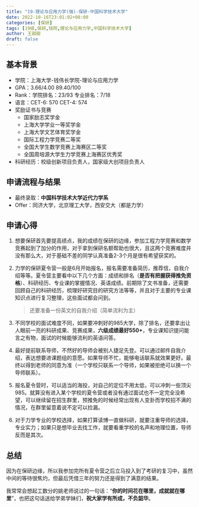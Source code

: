 ```yaml
---
title: "19-理论与应用力学(强)-保研-中国科学技术大学"
date: 2022-10-16T23:01:02+08:00
categories: [保研]
tags: [19级,保研,钱院,理论与应用力学,中国科学技术大学]
author: 王甜甜
draft: false
---
```


## 基本背景
- 学院：上海大学-钱伟长学院-理论与应用力学
- GPA：3.66/4.00 89.40/100
- Rank：学院排名：23/93 专业排名：7/18
- 语言：CET-6: 570  CET-4: 574 
- 奖励证书与竞赛
  - 国家励志奖学金
  - 上海大学学业一等奖学金
  - 上海大学文艺体育奖学金
  - 国际工程力学竞赛二等奖
  - 全国大学生数学竞赛上海赛区二等奖
  - 全国周培源大学生力学竞赛上海赛区优秀奖
- 科研经历：校级创新项目负责人，国家级大创项目负责人

## 申请流程与结果 
- 最终录取：**中国科学技术大学近代力学系**
- Offer：同济大学，北京理工大学，西安交大（都是力学）

## 申请心得
1. 想要保研首先要提高绩点，我的成绩在保研的边缘，参加工程力学竞赛和数学竞赛起到了加分的作用，对于拿到保研名额帮助也很大，且这两个竞赛难度并没有那么大，对于基础不差的同学认真准备2-3个月是很有希望获奖的。
2. 力学的保研夏令营一般是6月开始报名，报名需要准备简历，推荐信，自我介绍等等。夏令营主要看中以下几个方面：成绩和排名（**是否有把握获得推免资格**）、科研经历、专业课的掌握情况、英语成绩。前期除了文书准备，还需要回顾自己的科研经历，梳理好研究目的研究方法等等，并且对于主要的专业课知识点进行复习整理，这些面试都会问到。
   > 还要准备一份英文的自我介绍（简单流利为主）

3. 不同学校的面试难度不同，如果要冲刺好的985大学，除了排名，还要拿出让人眼前一亮的科研成果、竞赛成果，**六级成绩最好550+**，专业课知识提问能言之有物，面试的时候能够流利的英语问答。
4. 最好提前联系导师，不然好的导师会被别人捷足先登。可以通过邮件自我介绍，表达想要进课题组的意愿。如果导师不忙，能够电话联系就效果更好。最终以得到老师的同意为准（一个学校只联系一个导师，如果被拒绝可以换一个导师联系）。
5. 报名夏令营时，可以适当的海投，对自己的定位不用太低，可以冲刺一些顶尖985。就算没有进入某个学校的夏令营或者没有通过面试也不一定完全没希望，可以继续留在招生群里，预推免的时候经常出现有人变卦而学校招不满的情况，在群里留意着说不定可以捡漏。
6. 对于力学专业的学校选择，如果打算读博一直做科研，就要注重导师的选择，专业实力；如果只是想毕业去找工作，就要看重学校的名声和地理位置，导师反而是其次。

## 总结
因为在保研边缘，所以我参加完所有夏令营之后立马投入到了考研的复习中，虽然中间的等待很焦灼，但最后凭借三年的努力还是得到了满意的结果。

我常常会想起工数分的姚老师说过的一句话：“**你的时间花在哪里，成就就在哪里**”，也把这句话送给学弟学妹们，**祝大家学有所成，不负韶华**。